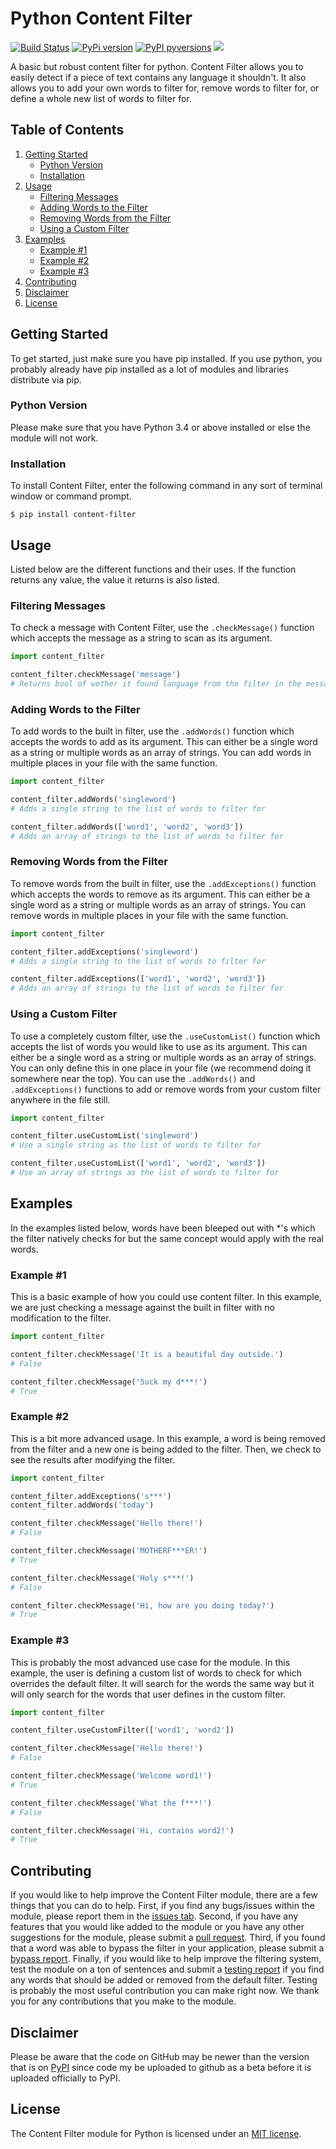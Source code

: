 # Python Content Filter
[![Build Status](https://travis-ci.com/MrDogeBro/content_filter.svg?token=K4YBJnRBuxqyhssWYMJt&branch=master)](https://travis-ci.com/github/MrDogeBro/content_filter) [![PyPi version](https://img.shields.io/pypi/v/content-filter.svg)](https://pypi.python.org/pypi/content-filter/) [![PyPI pyversions](https://img.shields.io/pypi/pyversions/content-filter.svg)](https://pypi.python.org/pypi/content-filter/) [![](https://img.shields.io/github/license/MrDogeBro/content_filter.svg)](https://github.com/MrDogeBro/content_filter/blob/master/LICENSE)

A basic but robust content filter for python. Content Filter allows you to easily detect if a piece of text 
contains any language it shouldn't. It also allows you to add your own words to filter for, remove words to filter for, 
or define a whole new list of words to filter for.

## Table of Contents
1. [Getting Started](#getting-started)
    * [Python Version](#python-version)
    * [Installation](#installation)
1. [Usage](#usage)
    * [Filtering Messages](#filter-messages)
    * [Adding Words to the Filter](#adding-words-to-the-filter)
    * [Removing Words from the Filter](#removing-words-from-the-filter)
    * [Using a Custom Filter](#using-a-custom-filter)
1. [Examples](#examples)
    * [Example #1](#example-1)
    * [Example #2](#example-2)
    * [Example #3](#example-3)
1. [Contributing](#contributing)
1. [Disclaimer](#disclaimer)
1. [License](#license)

## Getting Started
To get started, just make sure you have pip installed. If you use python, you probably already have pip installed as a lot of modules and libraries distribute via pip.

### Python Version
Please make sure that you have Python 3.4 or above installed or else the module will not work.

### Installation
To install Content Filter, enter the following command in any sort of terminal window or command prompt.
```
$ pip install content-filter
```

## Usage
Listed below are the different functions and their uses. If the function returns any value, the value it returns is also listed.

### Filtering Messages
To check a message with Content Filter, use the `.checkMessage()` function which accepts the message as a string to scan as its argument.
```python
import content_filter

content_filter.checkMessage('message')
# Returns bool of wether it found language from the filter in the message.
```

### Adding Words to the Filter
To add words to the built in filter, use the `.addWords()` function which accepts the words to add as its argument. This can either be a single word as a string or multiple words as an array of strings. You can add words in multiple places in your file with the same function.
```python
import content_filter

content_filter.addWords('singleword')
# Adds a single string to the list of words to filter for

content_filter.addWords(['word1', 'word2', 'word3'])
# Adds an array of strings to the list of words to filter for
```

### Removing Words from the Filter
To remove words from the built in filter, use the `.addExceptions()` function which accepts the words to remove as its argument. This can either be a single word as a string or multiple words as an array of strings. You can remove words in multiple places in your file with the same function.
```python
import content_filter

content_filter.addExceptions('singleword')
# Adds a single string to the list of words to filter for

content_filter.addExceptions(['word1', 'word2', 'word3'])
# Adds an array of strings to the list of words to filter for
```

### Using a Custom Filter
To use a completely custom filter, use the `.useCustomList()` function which accepts the list of words you would like to use as its argument. This can either be a single word as a string or multiple words as an array of strings. You can only define this in one place in your file (we recommend doing it somewhere near the top). You can use the `.addWords()` and `.addExceptions()` functions to add or remove words from your custom filter anywhere in the file still.
```python
import content_filter

content_filter.useCustomList('singleword')
# Use a single string as the list of words to filter for

content_filter.useCustomList(['word1', 'word2', 'word3'])
# Use an array of strings as the list of words to filter for
```

## Examples
In the examples listed below, words have been bleeped out with \*'s which the filter natively checks for but the same concept would apply with the real words.

### Example #1
This is a basic example of how you could use content filter. In this example, we are just checking a message against the built in filter with no modification to the filter.
```python
import content_filter

content_filter.checkMessage('It is a beautiful day outside.')
# False

content_filter.checkMessage('Suck my d***!')
# True
```

### Example #2
This is a bit more advanced usage. In this example, a word is being removed from the filter and a new one is being added to the filter. Then, we check to see the results after modifying the filter.
```python
import content_filter

content_filter.addExceptions('s***')
content_filter.addWords('today')

content_filter.checkMessage('Hello there!')
# False

content_filter.checkMessage('MOTHERF***ER!')
# True

content_filter.checkMessage('Holy s***!')
# False

content_filter.checkMessage('Hi, how are you doing today?')
# True
```

### Example #3
This is probably the most advanced use case for the module. In this example, the user is defining a custom list of words to check for which overrides the default filter. It will search for the words the same way but it will only search for the words that user defines in the custom filter.
```python
import content_filter

content_filter.useCustomFilter(['word1', 'word2'])

content_filter.checkMessage('Hello there!')
# False

content_filter.checkMessage('Welcome word1!')
# True

content_filter.checkMessage('What the f***!')
# False

content_filter.checkMessage('Hi, contains word2!')
# True
```

## Contributing
If you would like to help improve the Content Filter module, there are a few things that you can do to help. First, if you find any bugs/issues within the module, please report them in the [issues tab](https://github.com/MrDogeBro/content_filter/issues). Second, if you have any features that you would like added to the module or you have any other suggestions for the module, please submit a [pull request](https://github.com/MrDogeBro/content_filter/pulls). Third, if you found that a word was able to bypass the filter in your application, please submit a [bypass report](https://forms.gle/jaQkoPi54wayu9FA7). Finally, if you would like to help improve the filtering system, test the module on a ton of sentences and submit a [testing report](https://forms.gle/eXyUwdnqj9D8DgzB6) if you find any words that should be added or removed from the default filter. Testing is probably the most useful contribution you can make right now. We thank you for any contributions that you make to the module.

## Disclaimer
Please be aware that the code on GitHub may be newer than the version that is on [PyPI](https://pypi.org/project/content-filter/) since code my be uploaded to github as a beta before it is uploaded officially to PyPI.

## License
The Content Filter module for Python is licensed under an [MIT license](https://github.com/MrDogeBro/content_filter/blob/master/LICENSE).